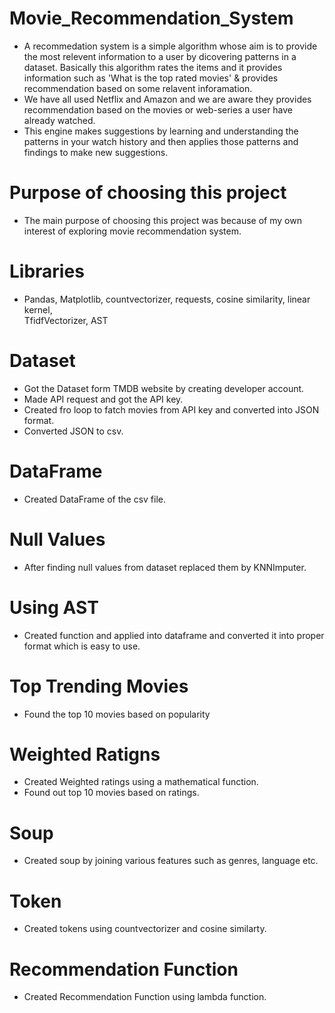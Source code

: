# Movie_Recommendation_System
  - A recommedation system is a simple algorithm whose aim is to provide the most relevent             information to a user by dicovering patterns in a dataset. Basically this algorithm rates the       items and it provides information such as 'What is the top rated movies' & provides                 recommendation based on some relavent inforamation.
  - We have all used Netflix and Amazon and we are aware they provides recommendation based on the     movies or web-series a user have already watched.
  - This engine makes suggestions by learning and understanding the patterns in your watch history     and then applies those patterns and findings to make new suggestions.
# Purpose of choosing this project
   - The main purpose of choosing this project was because of my own interest of exploring movie        recommendation system.
# Libraries
  - Pandas, Matplotlib, countvectorizer, requests, cosine similarity, linear kernel,  
    TfidfVectorizer,     AST
# Dataset
  - Got the Dataset form TMDB website by creating developer account.
  - Made API request and got the API key. 
  - Created fro loop to fatch movies from API key and converted into JSON format.
  - Converted JSON to csv.
# DataFrame
  - Created DataFrame of the csv file.
# Null Values
  - After finding null values from dataset replaced them by KNNImputer.
# Using AST
  - Created function and applied into dataframe and converted it into proper format which is easy to use.
# Top Trending Movies
  - Found the top 10 movies based on popularity
# Weighted Ratigns
  - Created Weighted ratings using a mathematical function.
  - Found out top 10 movies based on ratings.
# Soup
  - Created soup by joining various features such as genres, language etc.
# Token
  - Created tokens using countvectorizer and cosine similarty.
# Recommendation Function
  - Created Recommendation Function using lambda function.
